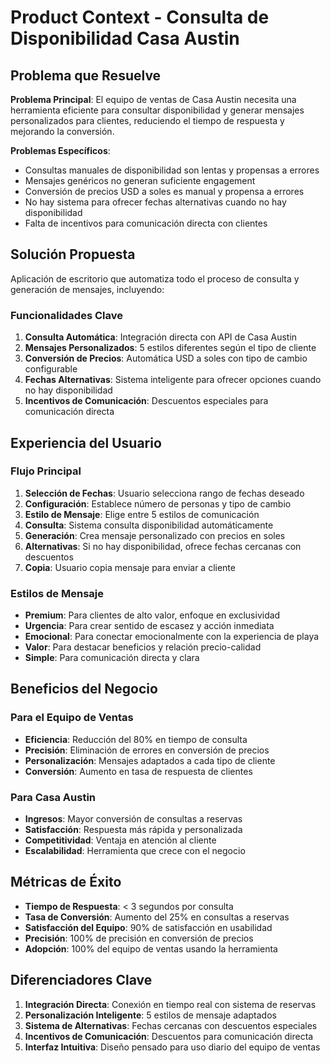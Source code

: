 # Product Context - Consulta de Disponibilidad Casa Austin

## Problema que Resuelve
**Problema Principal**: El equipo de ventas de Casa Austin necesita una herramienta eficiente para consultar disponibilidad y generar mensajes personalizados para clientes, reduciendo el tiempo de respuesta y mejorando la conversión.

**Problemas Específicos**:
- Consultas manuales de disponibilidad son lentas y propensas a errores
- Mensajes genéricos no generan suficiente engagement
- Conversión de precios USD a soles es manual y propensa a errores
- No hay sistema para ofrecer fechas alternativas cuando no hay disponibilidad
- Falta de incentivos para comunicación directa con clientes

## Solución Propuesta
Aplicación de escritorio que automatiza todo el proceso de consulta y generación de mensajes, incluyendo:

### Funcionalidades Clave
1. **Consulta Automática**: Integración directa con API de Casa Austin
2. **Mensajes Personalizados**: 5 estilos diferentes según el tipo de cliente
3. **Conversión de Precios**: Automática USD a soles con tipo de cambio configurable
4. **Fechas Alternativas**: Sistema inteligente para ofrecer opciones cuando no hay disponibilidad
5. **Incentivos de Comunicación**: Descuentos especiales para comunicación directa

## Experiencia del Usuario

### Flujo Principal
1. **Selección de Fechas**: Usuario selecciona rango de fechas deseado
2. **Configuración**: Establece número de personas y tipo de cambio
3. **Estilo de Mensaje**: Elige entre 5 estilos de comunicación
4. **Consulta**: Sistema consulta disponibilidad automáticamente
5. **Generación**: Crea mensaje personalizado con precios en soles
6. **Alternativas**: Si no hay disponibilidad, ofrece fechas cercanas con descuentos
7. **Copia**: Usuario copia mensaje para enviar a cliente

### Estilos de Mensaje
- **Premium**: Para clientes de alto valor, enfoque en exclusividad
- **Urgencia**: Para crear sentido de escasez y acción inmediata
- **Emocional**: Para conectar emocionalmente con la experiencia de playa
- **Valor**: Para destacar beneficios y relación precio-calidad
- **Simple**: Para comunicación directa y clara

## Beneficios del Negocio

### Para el Equipo de Ventas
- **Eficiencia**: Reducción del 80% en tiempo de consulta
- **Precisión**: Eliminación de errores en conversión de precios
- **Personalización**: Mensajes adaptados a cada tipo de cliente
- **Conversión**: Aumento en tasa de respuesta de clientes

### Para Casa Austin
- **Ingresos**: Mayor conversión de consultas a reservas
- **Satisfacción**: Respuesta más rápida y personalizada
- **Competitividad**: Ventaja en atención al cliente
- **Escalabilidad**: Herramienta que crece con el negocio

## Métricas de Éxito
- **Tiempo de Respuesta**: < 3 segundos por consulta
- **Tasa de Conversión**: Aumento del 25% en consultas a reservas
- **Satisfacción del Equipo**: 90% de satisfacción en usabilidad
- **Precisión**: 100% de precisión en conversión de precios
- **Adopción**: 100% del equipo de ventas usando la herramienta

## Diferenciadores Clave
1. **Integración Directa**: Conexión en tiempo real con sistema de reservas
2. **Personalización Inteligente**: 5 estilos de mensaje adaptados
3. **Sistema de Alternativas**: Fechas cercanas con descuentos especiales
4. **Incentivos de Comunicación**: Descuentos para comunicación directa
5. **Interfaz Intuitiva**: Diseño pensado para uso diario del equipo de ventas
